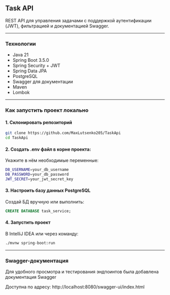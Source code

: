 ## Task API

REST API для управления задачами с поддержкой аутентификации (JWT), фильтрацией и документацией Swagger.

---

### Технологии

* Java 21
* Spring Boot 3.5.0
* Spring Security + JWT
* Spring Data JPA
* PostgreSQL
* Swagger для документации
* Maven
* Lombok

---

### Как запустить проект локально

#### 1. Склонировать репозиторий

```bash
git clone https://github.com/MaxLutsenko205/TaskApi
cd TaskApi
```

#### 2. Создать .env файл в корне проекта:

Укажите в нём необходимые переменные:

```bash
DB_USERNAME=your_db_username
DB_PASSWORD=your_db_password
JWT_SECRET=your_jwt_secret_key
```

#### 3. Настроить базу данных PostgreSQL

Создай БД вручную или выполнить:

```sql
CREATE DATABASE task_service;
```

#### 4. Запустить проект

В IntelliJ IDEA или через команду:

```bash
./mvnw spring-boot:run
```

---


### Swagger-документация

Для удобного просмотра и тестирования эндпоинтов была добавлена документация Swagger

Доступна по адресу: http://localhost:8080/swagger-ui/index.html

